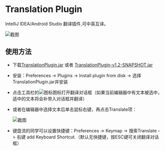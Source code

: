 # **Translation Plugin**

IntelliJ IDEA/Android Studio 翻译插件,可中英互译。

![截图](https://raw.githubusercontent.com/YiiGuxing/TranslationPlugin/master/images/1.png)



## 使用方法

- 下载[TranslationPlugin.jar](https://github.com/YiiGuxing/TranslationPlugin/raw/master/TranslationPlugin.jar) 或者 [TranslationPlugin-v1.2-SNAPSHOT.jar](https://github.com/YiiGuxing/TranslationPlugin/raw/master/TranslationPlugin-v1.2-SNAPSHOT.jar)

- 安装：Preferences -> Plugins -> Install plugin from disk -> 选择TranslationPlugin.jar并安装

- 点击工具栏的![图标](https://raw.githubusercontent.com/YiiGuxing/TranslationPlugin/master/images/2.png)图标打开翻译对话框（如果当前编辑器中有文本被选中，适中的文本将会补带入对话框并翻译）

- 或者在编辑器中选择文本后单击鼠标右键，再点击Translate项：

  ![截图](https://raw.githubusercontent.com/YiiGuxing/TranslationPlugin/master/images/3.png)


- 键盘流的同学可以设置快捷键：Preferences -> Keymap -> 搜索Translate - > 右键 add Keyboard Shortcut.（默认无快捷键，按ESC键可关闭翻译对话框）
